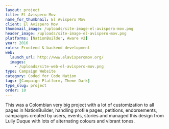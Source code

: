 ```yaml
---
layout: project
title: El Avispero Mov
name_for_thumbnail: El Avispero Mov
client: El Avispero Mov
thumbnail_image: /uploads/site-image-el-avispero-mov.png
header_image: /uploads/site-image-el-avispero-mov.png
platforms: [NationBuilder, Aware v2]
year: 2016
roles: Frontend & backend development
web:
  launch_url: http://www.elavisperomov.org/
  images:
    - /uploads/site-web-el-avispero-mov.png
type: Campaign Website
category: Coded for Code Nation
tags: [Campaign Platform, Theme Dark]
type_slug: project
order: 10
---
```


This was a Colombian very big project with a lot of customization to all pages in NationBuilder, handling profile pages, petitions, endorsements, campaigns created by users, events, stories and managed this design from Lully Duque with lots of alternating colours and vibrant tones.